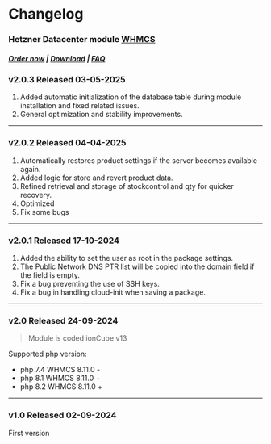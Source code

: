 # Changelog

### Hetzner Datacenter module **[WHMCS](https://puqcloud.com/link.php?id=77)**

#####  [Order now](https://puqcloud.com/whmcs-module-hetzner-datacenter.php) | [Download](https://download.puqcloud.com/WHMCS/servers/PUQ_WHMCS-HetznerDatacenter/) | [FAQ](https://faq.puqcloud.com/)

### v2.0.3 Released 03-05-2025

1. Added automatic initialization of the database table during module installation and fixed related issues.
2. General optimization and stability improvements.

- - - - - -

### v2.0.2 Released 04-04-2025

1. Automatically restores product settings if the server becomes available again.
2. Added logic for store and revert product data.
3. Refined retrieval and storage of stockcontrol and qty for quicker recovery.
4. Optimized
5. Fix some bugs

- - - - - -

### v2.0.1 Released 17-10-2024

1. Added the ability to set the user as root in the package settings.
2. The Public Network DNS PTR list will be copied into the domain field if the field is empty.
3. Fix a bug preventing the use of SSH keys.
4. Fix a bug in handling cloud-init when saving a package.

- - - - - -

### v2.0 Released 24-09-2024
> Module is coded ionCube v13

Supported php version:
- php 7.4 WHMCS 8.11.0 -
- php 8.1 WHMCS 8.11.0 +
- php 8.2 WHMCS 8.11.0 +

- - - - - -

### v1.0 Released 02-09-2024

First version
